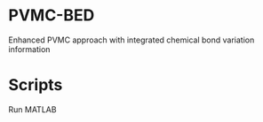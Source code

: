 # PVMC-BED
Enhanced PVMC approach with integrated chemical bond variation information

# Scripts
Run MATLAB



